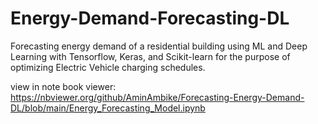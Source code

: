 # Energy-Demand-Forecasting-DL
Forecasting energy demand of a residential building using ML and Deep Learning with Tensorflow, Keras, and Scikit-learn for the purpose of optimizing Electric Vehicle charging schedules.

view in note book viewer: https://nbviewer.org/github/AminAmbike/Forecasting-Energy-Demand-DL/blob/main/Energy_Forecasting_Model.ipynb
